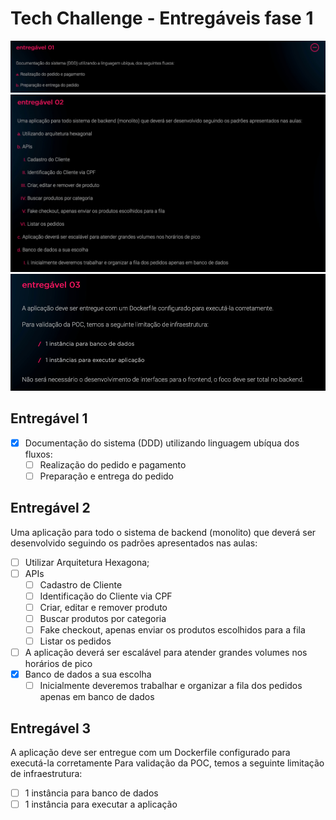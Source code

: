 # Tech Challenge - Entregáveis fase 1

![Entrega 1](../assets/fase1-entrega1.jpg)
![Entrega 2](../assets/fase1-entrega2.jpg)
![Entrega 3](../assets/fase1-entrega3.jpg)

## Entregável 1

- [x] Documentação do sistema (DDD) utilizando linguagem ubíqua dos fluxos:
  - [ ] Realização do pedido e pagamento
  - [ ] Preparação e entrega do pedido

## Entregável 2

Uma aplicação para todo o sistema de backend (monolito) que deverá ser desenvolvido seguindo os padrões apresentados nas aulas:

- [ ] Utilizar Arquitetura Hexagona;
- [ ] APIs
  - [ ] Cadastro de Cliente
  - [ ] Identificação do Cliente via CPF
  - [ ] Criar, editar e remover produto
  - [ ] Buscar produtos por categoria
  - [ ] Fake checkout, apenas enviar os produtos escolhidos para a fila
  - [ ] Listar os pedidos
- [ ] A aplicação deverá ser escalável para atender grandes volumes nos horários de pico
- [x] Banco de dados a sua escolha
  - [ ] Inicialmente deveremos trabalhar e organizar a fila dos pedidos apenas em banco de dados

## Entregável 3

A aplicação deve ser entregue com um Dockerfile configurado para executá-la corretamente
Para validação da POC, temos a seguinte limitação de infraestrutura:

- [ ] 1 instância para banco de dados
- [ ] 1 instância para executar a aplicação
